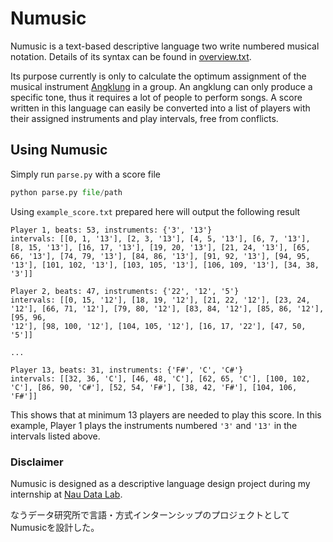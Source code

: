 # Numusic

Numusic is a text-based descriptive language two write numbered musical notation. Details of its syntax can be found in [overview.txt](https://github.com/ansharlubis/numusic/blob/master/overview.txt).

Its purpose currently is only to calculate the optimum assignment of the musical instrument [Angklung](https://en.wikipedia.org/wiki/Angklung) in a group. An angklung can only produce a specific tone, thus it requires a lot of people to perform songs. A score written in this language can easily be converted into a list of players with their assigned instruments and play intervals, free from conflicts.

## Using Numusic

Simply run `parse.py` with a score file

```python
python parse.py file/path
```

Using `example_score.txt` prepared here will output the following result

```
Player 1, beats: 53, instruments: {'3', '13'}
intervals: [[0, 1, '13'], [2, 3, '13'], [4, 5, '13'], [6, 7, '13'], [8, 15, '13'], [16, 17, '13'], [19, 20, '13'], [21, 24, '13'], [65, 66, '13'], [74, 79, '13'], [84, 86, '13'], [91, 92, '13'], [94, 95, '13'], [101, 102, '13'], [103, 105, '13'], [106, 109, '13'], [34, 38, '3']]

Player 2, beats: 47, instruments: {'22', '12', '5'}
intervals: [[0, 15, '12'], [18, 19, '12'], [21, 22, '12'], [23, 24, '12'], [66, 71, '12'], [79, 80, '12'], [83, 84, '12'], [85, 86, '12'], [95, 96, 
'12'], [98, 100, '12'], [104, 105, '12'], [16, 17, '22'], [47, 50, '5']]

...

Player 13, beats: 31, instruments: {'F#', 'C', 'C#'}
intervals: [[32, 36, 'C'], [46, 48, 'C'], [62, 65, 'C'], [100, 102, 'C'], [86, 90, 'C#'], [52, 54, 'F#'], [38, 42, 'F#'], [104, 106, 'F#']]
```

This shows that at minimum 13 players are needed to play this score. In this example, Player 1 plays the instruments numbered `'3'` and `'13'` in the intervals listed above.


### Disclaimer

Numusic is designed as a descriptive language design project during my internship at [Nau Data Lab](https://www.nau.co.jp/company/).

なうデータ研究所で言語・方式インターンシップのプロジェクトとしてNumusicを設計した。